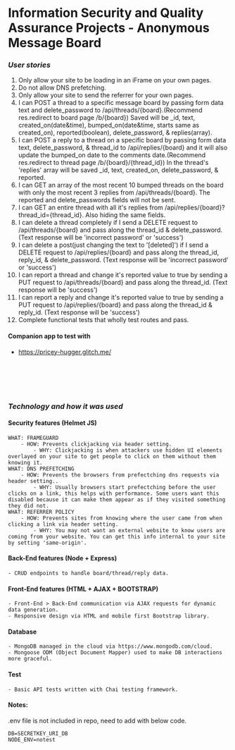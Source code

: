 # Information Security and Quality Assurance Projects - Anonymous Message Board

### _User stories_

1. Only allow your site to be loading in an iFrame on your own pages.
2. Do not allow DNS prefetching.
3. Only allow your site to send the referrer for your own pages.
4. I can POST a thread to a specific message board by passing form data text and delete_password to /api/threads/{board}.(Recommend res.redirect to board page /b/{board}) Saved will be _id, text, created_on(date&time), bumped_on(date&time, starts same as created_on), reported(boolean), delete_password, & replies(array).
5. I can POST a reply to a thread on a specific board by passing form data text, delete_password, & thread_id to /api/replies/{board} and it will also update the bumped_on date to the comments date.(Recommend res.redirect to thread page /b/{board}/{thread_id}) In the thread's 'replies' array will be saved _id, text, created_on, delete_password, & reported.
6. I can GET an array of the most recent 10 bumped threads on the board with only the most recent 3 replies from /api/threads/{board}. The reported and delete_passwords fields will not be sent.
7. I can GET an entire thread with all it's replies from /api/replies/{board}?thread_id={thread_id}. Also hiding the same fields.
8. I can delete a thread completely if I send a DELETE request to /api/threads/{board} and pass along the thread_id & delete_password. (Text response will be 'incorrect password' or 'success')
9. I can delete a post(just changing the text to '[deleted]') if I send a DELETE request to /api/replies/{board} and pass along the thread_id, reply_id, & delete_password. (Text response will be 'incorrect password' or 'success')
10. I can report a thread and change it's reported value to true by sending a PUT request to /api/threads/{board} and pass along the thread_id. (Text response will be 'success')
11. I can report a reply and change it's reported value to true by sending a PUT request to /api/replies/{board} and pass along the thread_id & reply_id. (Text response will be 'success')
12. Complete functional tests that wholly test routes and pass.

#### Companion app to test with
- https://pricey-hugger.glitch.me/

  <br>
  <br>
  <br>
  <br>

### _Technology and how it was used_

#### Security features (Helmet JS)
    WHAT: FRAMEGUARD
        - HOW: Prevents clickjacking via header setting.
            - WHY: Clickjacking is when attackers use hidden UI elements overlayed on your site to get people to click on them without them knowing it.
    WHAT: DNS PREFETCHING
        - HOW: Prevents the browsers from prefectching dns requests via header setting.. 
            - WHY: Usually browsers start prefectching before the user clicks on a link, this helps with performance. Some users want this disabled because it can make them appear as if they visited something they did not.
    WHAT: REFERRER POLICY
        - HOW: Prevents sites from knowing where the user came from when clicking a link via header setting.
            - WHY: You may not want an external website to know users are coming from your website. You can get this info internal to your site by setting 'same-origin'.

#### Back-End features (Node + Express)

    - CRUD endpoints to handle board/thread/reply data.

#### Front-End features (HTML + AJAX + BOOTSTRAP)

    - Front-End > Back-End communication via AJAX requests for dynamic data generation.
    - Responsive design via HTML and mobile first Bootstrap library. 

#### Database

    - MongoDB managed in the cloud via https://www.mongodb.com/cloud.
    - Mongoose ODM (Object Document Mapper) used to make DB interactions more graceful. 

#### Test

    - Basic API tests written with Chai testing framework.
    
    

#### Notes:
  
  .env file is not included in repo, need to add with below code.

  `DB=SECRETKEY_URI_DB`  
  `NODE_ENV=notest`
